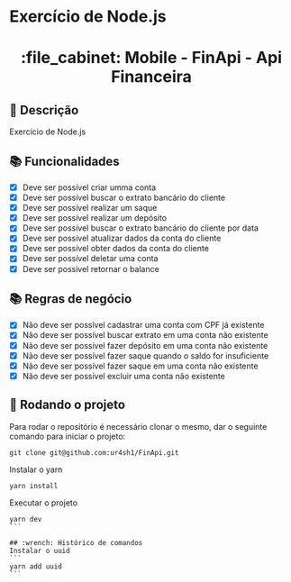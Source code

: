 # Exercício de Node.js
<h1 align="center">:file_cabinet: Mobile - FinApi - Api Financeira</h1>

## :memo: Descrição
Exercício de Node.js

## :books: Funcionalidades

-[x] Deve ser possível criar umma conta
-[x] Deve ser possível buscar o extrato bancário do cliente
-[x] Deve ser possível realizar um saque
-[x] Deve ser possível realizar um depósito
-[x] Deve ser possível buscar o extrato bancário do cliente por data
-[x] Deve ser possível atualizar dados da conta do cliente
-[x] Deve ser possível obter dados da conta do cliente
-[x] Deve ser possível deletar uma conta
-[x] Deve ser possivel retornar o balance

## :books: Regras de negócio

-[x] Não deve ser possível cadastrar uma conta com CPF já existente
-[x] Não deve ser possível buscar extrato em uma conta não existente
-[x] Não deve ser possível fazer depósito em uma conta não existente
-[x] Não deve ser possível fazer saque quando o saldo for insuficiente
-[x] Não deve ser possível fazer saque em uma conta não existente
-[x] Não deve ser possível excluir uma conta não existente

## :rocket: Rodando o projeto
Para rodar o repositório é necessário clonar o mesmo, dar o seguinte comando para iniciar o projeto:
```
git clone git@github.com:ur4sh1/FinApi.git
```
Instalar o yarn
```
yarn install
```
Executar o projeto
````
yarn dev
```

## :wrench: Histórico de comandos
Instalar o uuid
```
yarn add uuid
```